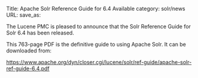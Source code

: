 Title: Apache Solr Reference Guide for 6.4 Available
category: solr/news
URL: 
save_as: 

The Lucene PMC is pleased to announce that the Solr Reference Guide
for Solr 6.4 has been released.

This 763-page PDF is the definitive guide to using Apache Solr. It can be
downloaded from:

<https://www.apache.org/dyn/closer.cgi/lucene/solr/ref-guide/apache-solr-ref-guide-6.4.pdf>

